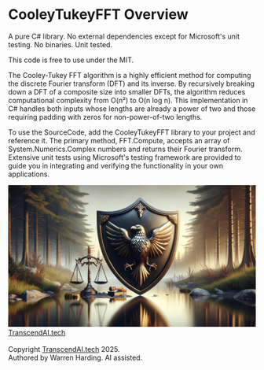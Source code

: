 
# CooleyTukeyFFT Overview

A pure C# library. No external dependencies except for Microsoft's unit testing. No binaries. Unit tested.

This code is free to use under the MIT.

The Cooley-Tukey FFT algorithm is a highly efficient method for computing the discrete Fourier transform (DFT) and its inverse. By recursively breaking down a DFT of a composite size into smaller DFTs, the algorithm reduces computational complexity from O(n²) to O(n log n). This implementation in C# handles both inputs whose lengths are already a power of two and those requiring padding with zeros for non-power-of-two lengths.

To use the SourceCode, add the CooleyTukeyFFT library to your project and reference it. The primary method, FFT.Compute, accepts an array of System.Numerics.Complex numbers and returns their Fourier transform. Extensive unit tests using Microsoft's testing framework are provided to guide you in integrating and verifying the functionality in your own applications.

![AI Image](aiimage.jpg)
[TranscendAI.tech](https://TranscendAI.tech)<br>
<br>
Copyright [TranscendAI.tech](https://TranscendAI.tech) 2025.<br>
Authored by Warren Harding. AI assisted.<br>
  